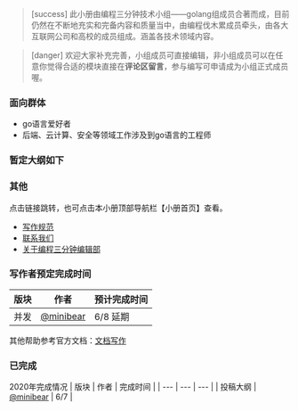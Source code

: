 >[success] 此小册由编程三分钟技术小组——golang组成员合著而成，目前仍然在不断地充实和完备内容和质量当中，由编程伐木累成员牵头，由各大互联网公司和高校的成员组成。涵盖各技术领域内容。

>[danger] 欢迎大家补充完善，小组成员可直接编辑，非小组成员可以在任意你觉得合适的模块直接在**评论区留言**，参与编写可申请成为小组正式成员喔。

### 面向群体

* go语言爱好者
* 后端、云计算、安全等领域工作涉及到go语言的工程师

### 暂定大纲如下

### 其他

点击链接跳转，也可点击本小册顶部导航栏【小册首页】查看。
- [写作规范](https://www.kancloud.cn/coding3min/coding3min/1748608)
- [联系我们](https://www.kancloud.cn/coding3min/coding3min/1748609)
- [关于编程三分钟编辑部](https://www.kancloud.cn/coding3min/coding3min/1748610)

### 写作者预定完成时间

| 版块 | 作者 | 预计完成时间 |
| --- | --- | --- |
| 并发| [@minibear](https://www.kancloud.cn/@minibear) | 6/8 延期 |

其他帮助参考官方文档：[文档写作](https://help.kancloud.cn/67322)

### 已完成

2020年完成情况
| 版块 | 作者 | 完成时间 |
| --- | --- | --- |
| 投稿大纲 |   [@minibear](https://www.kancloud.cn/@minibear) | 6/7 |

